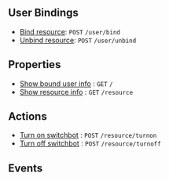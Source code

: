 ## User Bindings

* [Bind resource](): `POST` `/user/bind`
* [Unbind resource](): `POST` `/user/unbind`

## Properties

* [Show bound user info]() : `GET` `/`
* [Show resource info]() : `GET` `/resource`

## Actions

* [Turn on switchbot](https://github.com/kaist-webeng/testbed-resource-controller/wiki/%5BAPI%5D-Turn-on-switchbot) : `POST` `/resource/turnon`
* [Turn off switchbot]() : `POST` `/resource/turnoff`

## Events
